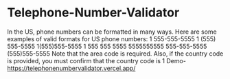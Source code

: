 # Telephone-Number-Validator
In the US, phone numbers can be formatted in many ways. Here are some examples of valid formats for US phone numbers:  1 555-555-5555 1 (555) 555-5555 1(555)555-5555 1 555 555 5555 5555555555 555-555-5555 (555)555-5555 Note that the area code is required. Also, if the country code is provided, you must confirm that the country code is 1
Demo- https://telephonenumbervalidator.vercel.app/
